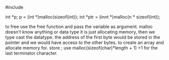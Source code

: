 #include <stdlib>

 int *p;
p = (int *)malloc(sizeof(int));
int *ptr = (innt *)malloc(n * sizeof(int));


to free use the free function and pass the variable as argument.
malloc doesn't know anything or data type it is just allocating memory, then we type cast the datatype. the address of the first byte would be stored in the pointer and we would have access to the other bytes.
to create an array and allocate memory for.
store 
; use malloc(sizeof(char)*length + 1) +1 for the last terminator character.
